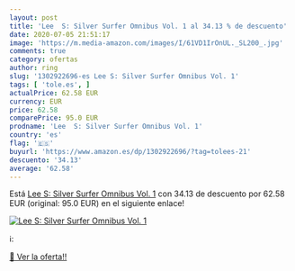 ```yaml
---
layout: post
title: 'Lee  S: Silver Surfer Omnibus Vol. 1 al 34.13 % de descuento'
date: 2020-07-05 21:51:17
image: 'https://m.media-amazon.com/images/I/61VD1IrOnUL._SL200_.jpg'
comments: true
category: ofertas
author: ring
slug: '1302922696-es Lee S: Silver Surfer Omnibus Vol. 1'
tags: [ 'tole.es', ]
actualPrice: 62.58 EUR
currency: EUR
price: 62.58
comparePrice: 95.0 EUR
prodname: 'Lee  S: Silver Surfer Omnibus Vol. 1'
country: 'es'
flag: '🇪🇸'
buyurl: 'https://www.amazon.es/dp/1302922696/?tag=tolees-21'
descuento: '34.13'
average: '62.58'
---
```


Está [Lee  S: Silver Surfer Omnibus Vol. 1](https://www.amazon.es/dp/1302922696/?tag=tolees-21) con 34.13 de descuento por 62.58 EUR (original: 95.0 EUR) en el siguiente enlace!

[![Lee  S: Silver Surfer Omnibus Vol. 1](https://m.media-amazon.com/images/I/61VD1IrOnUL._SL200_.jpg)](https://www.amazon.es/dp/1302922696/?tag=tolees-21)

ℹ️:


[🛒 Ver la oferta!!](https://www.amazon.es/dp/1302922696/?tag=tolees-21)

